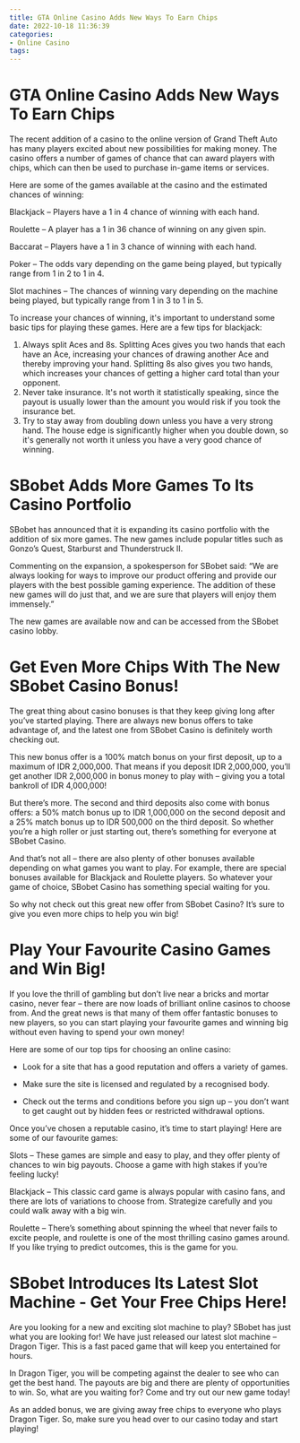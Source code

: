 ```yaml
---
title: GTA Online Casino Adds New Ways To Earn Chips
date: 2022-10-18 11:36:39
categories:
- Online Casino
tags:
---
```



#  GTA Online Casino Adds New Ways To Earn Chips

The recent addition of a casino to the online version of Grand Theft Auto has many players excited about new possibilities for making money. The casino offers a number of games of chance that can award players with chips, which can then be used to purchase in-game items or services.

Here are some of the games available at the casino and the estimated chances of winning:

Blackjack – Players have a 1 in 4 chance of winning with each hand.

Roulette – A player has a 1 in 36 chance of winning on any given spin.

Baccarat – Players have a 1 in 3 chance of winning with each hand.

Poker – The odds vary depending on the game being played, but typically range from 1 in 2 to 1 in 4.

Slot machines – The chances of winning vary depending on the machine being played, but typically range from 1 in 3 to 1 in 5.

To increase your chances of winning, it's important to understand some basic tips for playing these games. Here are a few tips for blackjack:
1. Always split Aces and 8s. Splitting Aces gives you two hands that each have an Ace, increasing your chances of drawing another Ace and thereby improving your hand. Splitting 8s also gives you two hands, which increases your chances of getting a higher card total than your opponent. 
2. Never take insurance. It's not worth it statistically speaking, since the payout is usually lower than the amount you would risk if you took the insurance bet. 
3. Try to stay away from doubling down unless you have a very strong hand. The house edge is significantly higher when you double down, so it's generally not worth it unless you have a very good chance of winning.

#  SBobet Adds More Games To Its Casino Portfolio

SBobet has announced that it is expanding its casino portfolio with the addition of six more games. The new games include popular titles such as Gonzo’s Quest, Starburst and Thunderstruck II.

Commenting on the expansion, a spokesperson for SBobet said: “We are always looking for ways to improve our product offering and provide our players with the best possible gaming experience. The addition of these new games will do just that, and we are sure that players will enjoy them immensely.”

The new games are available now and can be accessed from the SBobet casino lobby.

#  Get Even More Chips With The New SBobet Casino Bonus!

The great thing about casino bonuses is that they keep giving long after you’ve started playing. There are always new bonus offers to take advantage of, and the latest one from SBobet Casino is definitely worth checking out.

This new bonus offer is a 100% match bonus on your first deposit, up to a maximum of IDR 2,000,000. That means if you deposit IDR 2,000,000, you’ll get another IDR 2,000,000 in bonus money to play with – giving you a total bankroll of IDR 4,000,000!

But there’s more. The second and third deposits also come with bonus offers: a 50% match bonus up to IDR 1,000,000 on the second deposit and a 25% match bonus up to IDR 500,000 on the third deposit. So whether you’re a high roller or just starting out, there’s something for everyone at SBobet Casino.

And that’s not all – there are also plenty of other bonuses available depending on what games you want to play. For example, there are special bonuses available for Blackjack and Roulette players. So whatever your game of choice, SBobet Casino has something special waiting for you.

So why not check out this great new offer from SBobet Casino? It’s sure to give you even more chips to help you win big!

#  Play Your Favourite Casino Games and Win Big!

If you love the thrill of gambling but don’t live near a bricks and mortar casino, never fear – there are now loads of brilliant online casinos to choose from. And the great news is that many of them offer fantastic bonuses to new players, so you can start playing your favourite games and winning big without even having to spend your own money!

Here are some of our top tips for choosing an online casino:

* Look for a site that has a good reputation and offers a variety of games.

* Make sure the site is licensed and regulated by a recognised body.

* Check out the terms and conditions before you sign up – you don’t want to get caught out by hidden fees or restricted withdrawal options.

Once you’ve chosen a reputable casino, it’s time to start playing! Here are some of our favourite games:

Slots – These games are simple and easy to play, and they offer plenty of chances to win big payouts. Choose a game with high stakes if you’re feeling lucky!

Blackjack – This classic card game is always popular with casino fans, and there are lots of variations to choose from. Strategize carefully and you could walk away with a big win.

Roulette – There’s something about spinning the wheel that never fails to excite people, and roulette is one of the most thrilling casino games around. If you like trying to predict outcomes, this is the game for you.

#  SBobet Introduces Its Latest Slot Machine - Get Your Free Chips Here!

Are you looking for a new and exciting slot machine to play? SBobet has just what you are looking for! We have just released our latest slot machine – Dragon Tiger. This is a fast paced game that will keep you entertained for hours.

In Dragon Tiger, you will be competing against the dealer to see who can get the best hand. The payouts are big and there are plenty of opportunities to win. So, what are you waiting for? Come and try out our new game today!

As an added bonus, we are giving away free chips to everyone who plays Dragon Tiger. So, make sure you head over to our casino today and start playing!